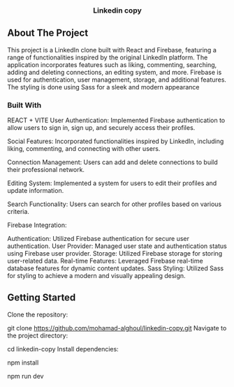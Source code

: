 

<!-- PROJECT LOGO -->

<div align="center">

  <h3 align="center">Linkedin copy</h3>

 
</div>




## About The Project
This project is a LinkedIn clone built with React and Firebase, featuring a range of functionalities inspired by the original LinkedIn platform. The application incorporates features such as liking, commenting, searching, adding and deleting connections, an editing system, and more. Firebase is used for authentication, user management, storage, and additional features. The styling is done using Sass for a sleek and modern appearance



### Built With
REACT + VITE 
User Authentication: Implemented Firebase authentication to allow users to sign in, sign up, and securely access their profiles.

Social Features: Incorporated functionalities inspired by LinkedIn, including liking, commenting, and connecting with other users.

Connection Management: Users can add and delete connections to build their professional network.

Editing System: Implemented a system for users to edit their profiles and update information.

Search Functionality: Users can search for other profiles based on various criteria.

Firebase Integration:

Authentication: Utilized Firebase authentication for secure user authentication.
User Provider: Managed user state and authentication status using Firebase user provider.
Storage: Utilized Firebase storage for storing user-related data.
Real-time Features: Leveraged Firebase real-time database features for dynamic content updates.
Sass Styling: Utilized Sass for styling to achieve a modern and visually appealing design.


## Getting Started

Clone the repository:


git clone https://github.com/mohamad-alghoul/linkedin-copy.git
Navigate to the project directory:


cd linkedin-copy
Install dependencies:

npm install


npm run dev 


